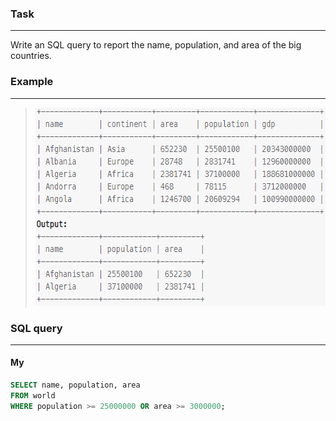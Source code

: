 ### Task

___

Write an SQL query to report the name, population, and area of the big countries.

### Example

___

> <img src="example.PNG" width="553" height="317">

### SQL query

___

#### My

```sql
SELECT name, population, area 
FROM world
WHERE population >= 25000000 OR area >= 3000000;
```
